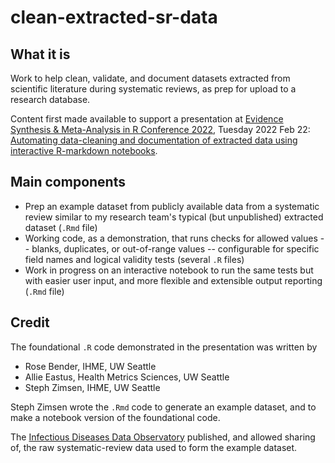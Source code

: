 # clean-extracted-sr-data

## What it is

Work to help clean, validate, and document datasets extracted from scientific literature during systematic reviews, as prep for upload to a research database.

Content first made available to support a presentation at [Evidence Synthesis & Meta-Analysis in R Conference 2022](https://esmarconf.github.io/ "https://esmarconf.github.io/"), Tuesday 2022 Feb 22: [Automating data-cleaning and documentation of extracted data using interactive R-markdown notebooks](https://twitter.com/eshackathon/status/1496092408156549122 "https://twitter.com/eshackathon/status/1496092408156549122").

## Main components

-   Prep an example dataset from publicly available data from a systematic review similar to my research team's typical (but unpublished) extracted dataset (`.Rmd` file)
-   Working code, as a demonstration, that runs checks for allowed values -- blanks, duplicates, or out-of-range values -- configurable for specific field names and logical validity tests (several `.R` files)
-   Work in progress on an interactive notebook to run the same tests but with easier user input, and more flexible and extensible output reporting (`.Rmd` file)

## Credit

The foundational `.R` code demonstrated in the presentation was written by

-   Rose Bender, IHME, UW Seattle
-   Allie Eastus, Health Metrics Sciences, UW Seattle
-   Steph Zimsen, IHME, UW Seattle

Steph Zimsen wrote the `.Rmd` code to generate an example dataset, and to make a notebook version of the foundational code.

The [Infectious Diseases Data Observatory](https://www.iddo.org/ "https://www.iddo.org/") published, and allowed sharing of, the raw systematic-review data used to form the example dataset.
